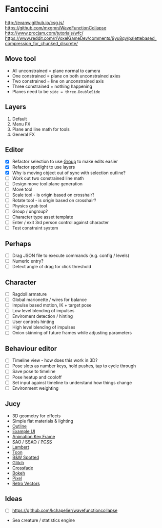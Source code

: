 # Fantoccini

http://evanw.github.io/csg.js/
https://github.com/mxgmn/WaveFunctionCollapse
http://www.procjam.com/tutorials/wfc/
https://www.reddit.com/r/VoxelGameDev/comments/9yu8qy/palettebased_compression_for_chunked_discrete/

## Move tool
- All unconstrained = plane normal to camera
- One constrained = plane on both unconstrained axies
- Two constrained = line on unconstrained axis
- Three constrained = nothing happening
- Planes need to be `side = three.DoubleSide`

## Layers
1. Default
2. Menu FX
3. Plane and line math for tools
4. General FX

## Editor
- [x] Refactor selection to use [Group](https://threejs.org/docs/index.html#api/en/objects/Group) to make edits easier
- [x] Refactor spotlight to use layers
- [x] Why is moving object out of sync with selection outline?
- [ ] Work out two constrained line math
- [ ] Design move tool plane generation
- [ ] Move tool
- [ ] Scale tool - is origin based on crosshair?
- [ ] Rotate tool - is origin based on crosshair?
- [ ] Physics grab tool
- [ ] Group / ungroup?
- [ ] Character type asset template
- [ ] Enter / exit 3rd person control against character
- [ ] Test constraint system

## Perhaps
- [ ] Drag JSON file to execute commands (e.g. config / levels)
- [ ] Numeric entry?
- [ ] Detect angle of drag for click threshold

## Character
- [ ] Ragdoll armature
- [ ] Global marionette / wires for balance
- [ ] Impulse based motion, IK + target pose
- [ ] Low level blending of impulses
- [ ] Enviroment detection / hinting
- [ ] User controls hinting
- [ ] High level blending of impulses
- [ ] Onion skinning of future frames while adjusting parameters

## Behaviour editor
- [ ] Timeline view - how does this work in 3D?
- [ ] Pose slots as number keys, hold pushes, tap to cycle through
- [ ] Save pose to timeline
- [ ] Pose heatup and cooloff
- [ ] Set input against timeline to understand how things change
- [ ] Environment weighting

## Jucy
- 3D geometry for effects
- Simple flat materials & lighting
- [Outline](https://threejs.org/examples/webgl_postprocessing_outline.html)
- [Example UI](https://threejs.org/examples/misc_animation_authoring.html)
- [Animation Key Frame](https://threejs.org/examples/misc_animation_keys.html)
- [SAO](https://threejs.org/examples/webgl_postprocessing_sao.html) / [SSAO](https://threejs.org/examples/webgl_postprocessing_ssao.html) / [PCSS](https://threejs.org/examples/webgl_shadowmap_pcss.html)
- [Lambert](https://threejs.org/examples/webgl_materials_variations_lambert.html)
- [Toon](https://threejs.org/examples/webgl_materials_variations_toon.html)
- [B&W Spotted](https://threejs.org/examples/webgl_postprocessing.html)
- [Glitch](https://threejs.org/examples/webgl_postprocessing_glitch.html)
- [Crossfade](https://threejs.org/examples/webgl_postprocessing_crossfade.html)
- [Bokeh](https://threejs.org/examples/webgl_postprocessing_dof2.html)
- [Pixel](https://threejs.org/examples/webgl_postprocessing_pixel.html)
- [Retro Vectors](https://threejs.org/examples/webgl_postprocessing_unreal_bloom.html)

## Ideas
- [ ] https://github.com/kchapelier/wavefunctioncollapse
- Sea creature / statistics engine

